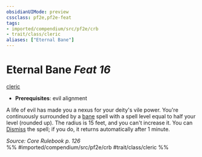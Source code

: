 ```yaml
---
obsidianUIMode: preview
cssclass: pf2e,pf2e-feat
tags:
- imported/compendium/src/pf2e/crb
- trait/class/cleric
aliases: ["Eternal Bane"]
---
```

# Eternal Bane  *Feat 16*  
[cleric](rules/traits/cleric.md)  

- **Prerequisites**: evil alignment

A life of evil has made you a nexus for your deity's vile power. You're continuously surrounded by a [bane](../spells/bane.md) spell with a spell level equal to half your level (rounded up). The radius is 15 feet, and you can't increase it. You can [Dismiss](dismiss.md) the spell; if you do, it returns automatically after 1 minute.

*Source: Core Rulebook p. 126*  
%% #imported/compendium/src/pf2e/crb #trait/class/cleric %%